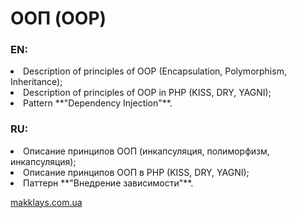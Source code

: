 # ООП (OOP)

### EN: 
<li> Description of principles of OOP (Encapsulation, Polymorphism, Inheritance);
<li> Description of principles of OOP in PHP (KISS, DRY, YAGNI);
<li> Pattern **"Dependency Injection"**.

### RU:
<li> Описание принципов ООП (инкапсуляция, полиморфизм, инкапсуляция);
<li> Описание принципов ООП в PHP (KISS, DRY, YAGNI);
<li> Паттерн **"Внедрение зависимости"**.

[makklays.com.ua](http://makklays.com.ua?from=github)
